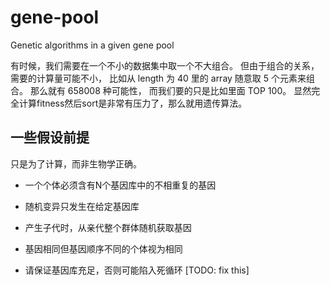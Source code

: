 # gene-pool

Genetic algorithms in a given gene pool

有时候，我们需要在一个不小的数据集中取一个不大组合。
但由于组合的关系，需要的计算量可能不小，
比如从 length 为 40 里的 array 随意取 5 个元素来组合。
那么就有 658008 种可能性，
而我们要的只是比如里面 TOP 100。
显然完全计算fitness然后sort是非常有压力了，那么就用遗传算法。

## 一些假设前提

只是为了计算，而非生物学正确。

- 一个个体必须含有N个基因库中的不相重复的基因

- 随机变异只发生在给定基因库

- 产生子代时，从亲代整个群体随机获取基因

- 基因相同但基因顺序不同的个体视为相同

- 请保证基因库充足，否则可能陷入死循环 [TODO: fix this]
